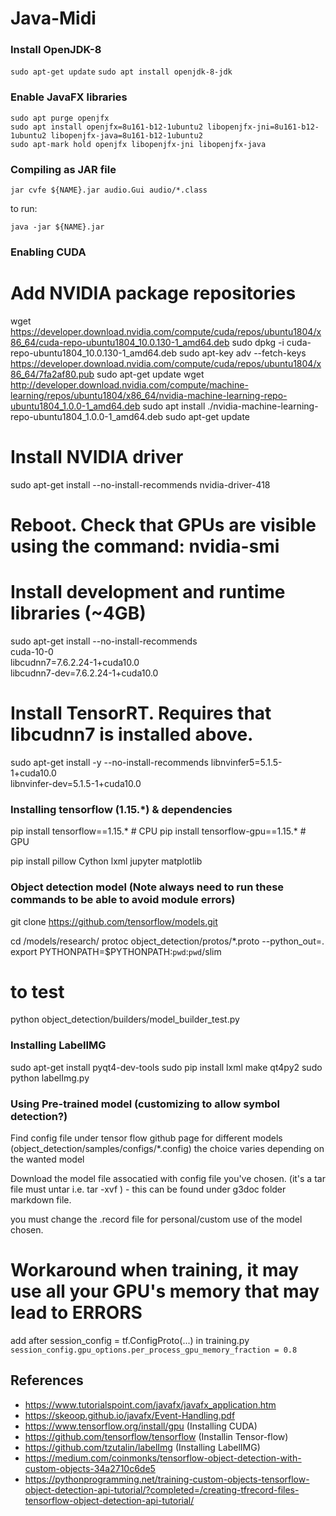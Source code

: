 # Java-Midi

### Install OpenJDK-8

`sudo apt-get update`
`sudo apt install openjdk-8-jdk`

### Enable JavaFX libraries

```
sudo apt purge openjfx
sudo apt install openjfx=8u161-b12-1ubuntu2 libopenjfx-jni=8u161-b12-1ubuntu2 libopenjfx-java=8u161-b12-1ubuntu2
sudo apt-mark hold openjfx libopenjfx-jni libopenjfx-java
```

### Compiling as JAR file

`jar cvfe ${NAME}.jar audio.Gui audio/*.class`

to run:

`java -jar ${NAME}.jar`


### Enabling CUDA

# Add NVIDIA package repositories
wget https://developer.download.nvidia.com/compute/cuda/repos/ubuntu1804/x86_64/cuda-repo-ubuntu1804_10.0.130-1_amd64.deb
sudo dpkg -i cuda-repo-ubuntu1804_10.0.130-1_amd64.deb
sudo apt-key adv --fetch-keys https://developer.download.nvidia.com/compute/cuda/repos/ubuntu1804/x86_64/7fa2af80.pub
sudo apt-get update
wget http://developer.download.nvidia.com/compute/machine-learning/repos/ubuntu1804/x86_64/nvidia-machine-learning-repo-ubuntu1804_1.0.0-1_amd64.deb
sudo apt install ./nvidia-machine-learning-repo-ubuntu1804_1.0.0-1_amd64.deb
sudo apt-get update

# Install NVIDIA driver
sudo apt-get install --no-install-recommends nvidia-driver-418
# Reboot. Check that GPUs are visible using the command: nvidia-smi


# Install development and runtime libraries (~4GB)
sudo apt-get install --no-install-recommends \
    cuda-10-0 \
    libcudnn7=7.6.2.24-1+cuda10.0  \
    libcudnn7-dev=7.6.2.24-1+cuda10.0


# Install TensorRT. Requires that libcudnn7 is installed above.
sudo apt-get install -y --no-install-recommends libnvinfer5=5.1.5-1+cuda10.0 \
    libnvinfer-dev=5.1.5-1+cuda10.0


### Installing tensorflow (1.15.*) & dependencies

pip install tensorflow==1.15.*      # CPU
pip install tensorflow-gpu==1.15.*  # GPU

pip install pillow Cython lxml jupyter matplotlib


### Object detection model (Note always need to run these commands to be able to avoid module errors)

git clone https://github.com/tensorflow/models.git

cd <tf-github-path>/models/research/
protoc object_detection/protos/*.proto --python_out=.
export PYTHONPATH=$PYTHONPATH:`pwd`:`pwd`/slim

# to test
python object_detection/builders/model_builder_test.py




### Installing LabelIMG

sudo apt-get install pyqt4-dev-tools
sudo pip install lxml
make qt4py2
sudo python labelImg.py

### Using Pre-trained model (customizing to allow symbol detection?)

Find config file under tensor flow github page for different models (<tensor-flow>object_detection/samples/configs/*.config) the choice varies depending on the wanted model

Download the model file assocatied with config file you've chosen. (it's a tar file must untar i.e. tar -xvf <file-name>)
	- this can be found under g3doc folder markdown file.

you must change the .record file for personal/custom use of the model chosen.

# Workaround when training, it may use all your GPU's memory that may lead to ERRORS

add after session_config = tf.ConfigProto(...) in training.py
`session_config.gpu_options.per_process_gpu_memory_fraction = 0.8`



## References
-	https://www.tutorialspoint.com/javafx/javafx_application.htm
-	https://skeoop.github.io/javafx/Event-Handling.pdf
-	https://www.tensorflow.org/install/gpu		(Installing CUDA)
-	https://github.com/tensorflow/tensorflow	(Installin Tensor-flow)	
- 	https://github.com/tzutalin/labelImg		(Installing LabelIMG)
-	https://medium.com/coinmonks/tensorflow-object-detection-with-custom-objects-34a2710c6de5
-	https://pythonprogramming.net/training-custom-objects-tensorflow-object-detection-api-tutorial/?completed=/creating-tfrecord-files-tensorflow-object-detection-api-tutorial/
